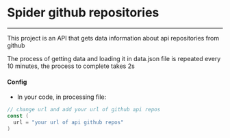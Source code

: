 # Spider github repositories

---

This project is an API that gets data information about api repositories from github



The process of getting data and loading it in data.json file is repeated every 10 minutes, the process to complete takes 2s



#### Config

* In your code, in processing file:

```go
// change url and add your url of github api repos
const (
  url = "your url of api github repos"
)



